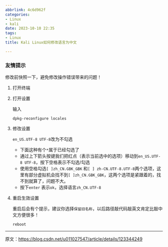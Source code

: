 ```yaml
---
abbrlink: 4c6d962f
categories:
- Linux
- kali
date: 2023-10-10 22:35
tags:
- Linux
title: Kali Linux如何修改语言为中文

---
```


### 友情提示

修改前快照一下，避免修改操作错误带来的问题！

1. 打开终端

2. 打开设置

   输入

   ```
   dpkg-reconfigure locales
   ```

3. 修改设置

   `en_US.UTF-8 UTF-8`改为不勾选

   - 下面这种有个`*`属于已经勾选了
   - 通过上下箭头按键我们把红点（表示当前选中的选项）移动到`en_US.UTF-8 UTF-8`，按下空格表示不勾选/勾选
   - 使用空格勾选`[ ]zh_CN.GBK_GBK` 和`[ ] zh-CN.UTF-8.UTF-8`两个选项，这里有部分虚拟机会找不到`[ ]zh_CN.GBK_GBK`，这两个选项是紧跟着的，找不到就算了，问题不大。
   - 按下`enter` 表示`ok`，选择语言`zh_CN.UTF-8`

4. 重启生效设置

   重启后会有个提示，建议你选择`保留旧名称`，以后路径敲代码敲英文肯定比敲中文方便很多！

   ```
   reboot
   ```

   



---

原文：https://blog.csdn.net/u011027547/article/details/123344249